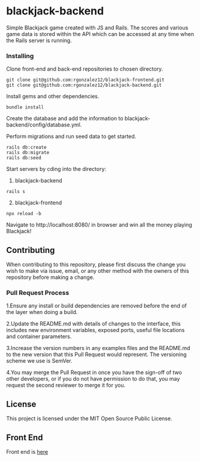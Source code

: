 # blackjack-backend

Simple Blackjack game created with JS and Rails. The scores and various game data is stored within the API which can be accessed at any time when the Rails server is running.

### Installing

Clone front-end and back-end repositories to chosen directory.

```
git clone git@github.com:rgonzalez12/blackjack-frontend.git
git clone git@github.com:rgonzalez12/blackjack-backend.git
```

Install gems and other dependencies.

```
bundle install
```

Create the database and add the information to blackjack-backend/config/database.yml.

Perform migrations and run seed data to get started.

```
rails db:create
rails db:migrate
rails db:seed
```

Start servers by cding into the directory:

1) blackjack-backend

```
rails s

```

2) blackjack-frontend

```
npx reload -b

```

Navigate to http://localhost:8080/ in browser and win all the money playing Blackjack!

## Contributing

When contributing to this repository, please first discuss the change you wish to make via issue, email, or any other method with the owners of this repository before making a change.

### Pull Request Process

1.Ensure any install or build dependencies are removed before the end of the layer when doing a build.

2.Update the README.md with details of changes to the interface, this includes new environment variables, exposed ports, useful file locations and container parameters.

3.Increase the version numbers in any examples files and the README.md to the new version that this Pull Request would represent. The versioning scheme we use is SemVer.

4.You may merge the Pull Request in once you have the sign-off of two other developers, or if you do not have permission to do that, you may request the second reviewer to merge it for you.

## License

This project is licensed under the MIT Open Source Public License.

## Front End

Front end is [here](https://github.com/rgonzalez12/blackjack-frontend)
